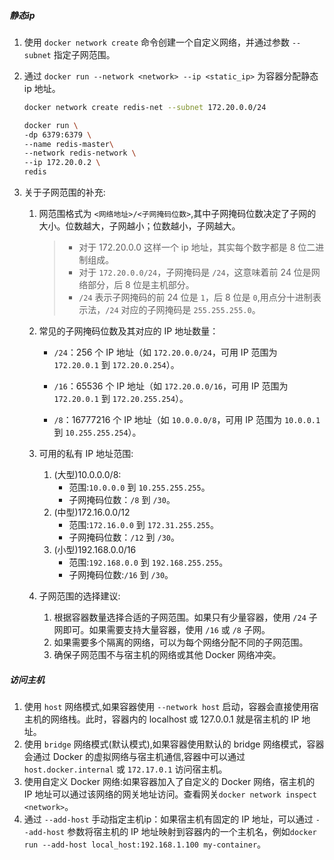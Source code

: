 ##### 静态ip

1. 使用 `docker network create` 命令创建一个自定义网络，并通过参数 `--subnet` 指定子网范围。

2. 通过 `docker run --network <network> --ip <static_ip>` 为容器分配静态 ip 地址。

   ```bash
   docker network create redis-net --subnet 172.20.0.0/24
   
   docker run \
   -dp 6379:6379 \
   --name redis-master\
   --network redis-network \
   --ip 172.20.0.2 \
   redis
   ```

3. 关于子网范围的补充:

   1. 网范围格式为 `<网络地址>/<子网掩码位数>`,其中子网掩码位数决定了子网的大小。位数越大，子网越小；位数越小，子网越大。

      > - 对于 172.20.0.0 这样一个 ip 地址，其实每个数字都是 8 位二进制组成。
      > - 对于 `172.20.0.0/24`，子网掩码是 `/24`，这意味着前 24 位是网络部分，后 8 位是主机部分。
      > - `/24` 表示子网掩码的前 24 位是 `1`，后 8 位是 `0`,用点分十进制表示法，`/24` 对应的子网掩码是 `255.255.255.0`。

   2. 常见的子网掩码位数及其对应的 IP 地址数量：

      - `/24`：256 个 IP 地址（如 `172.20.0.0/24`，可用 IP 范围为 `172.20.0.1` 到 `172.20.0.254`）。

      - `/16`：65536 个 IP 地址（如 `172.20.0.0/16`，可用 IP 范围为 `172.20.0.1` 到 `172.20.255.254`）。

      - `/8`：16777216 个 IP 地址（如 `10.0.0.0/8`，可用 IP 范围为 `10.0.0.1` 到 `10.255.255.254`）。
   
   3. 可用的私有 IP 地址范围:
   
      1. (大型)10.0.0.0/8:
         - 范围:`10.0.0.0` 到 `10.255.255.255`。
         - 子网掩码位数：`/8` 到 `/30`。
      2. (中型)172.16.0.0/12
         - 范围:`172.16.0.0` 到 `172.31.255.255`。
         - 子网掩码位数：`/12` 到 `/30`。
      3. (小型)192.168.0.0/16
         - 范围:`192.168.0.0` 到 `192.168.255.255`。
         - 子网掩码位数:`/16` 到 `/30`。
   
   4. 子网范围的选择建议:
   
      1. 根据容器数量选择合适的子网范围。如果只有少量容器，使用 `/24` 子网即可。如果需要支持大量容器，使用 `/16` 或 `/8` 子网。
      2. 如果需要多个隔离的网络，可以为每个网络分配不同的子网范围。
      3. 确保子网范围不与宿主机的网络或其他 Docker 网络冲突。






##### 访问主机

1. 使用 `host` 网络模式,如果容器使用 `--network host` 启动，容器会直接使用宿主机的网络栈。此时，容器内的 localhost 或 127.0.0.1 就是宿主机的 IP 地址。
2. 使用 `bridge` 网络模式(默认模式),如果容器使用默认的 bridge 网络模式，容器会通过 Docker 的虚拟网络与宿主机通信,容器中可以通过 `host.docker.internal` 或 `172.17.0.1` 访问宿主机。
3. 使用自定义 Docker 网络:如果容器加入了自定义的 Docker 网络，宿主机的 IP 地址可以通过该网络的网关地址访问。查看网关`docker network inspect <network>`。
4. 通过 `--add-host` 手动指定主机ip：如果宿主机有固定的 IP 地址，可以通过 `--add-host` 参数将宿主机的 IP 地址映射到容器内的一个主机名，例如`docker run --add-host local_host:192.168.1.100 my-container`。